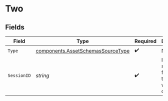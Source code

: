 # Two


## Fields

| Field                                                                                  | Type                                                                                   | Required                                                                               | Description                                                                            |
| -------------------------------------------------------------------------------------- | -------------------------------------------------------------------------------------- | -------------------------------------------------------------------------------------- | -------------------------------------------------------------------------------------- |
| `Type`                                                                                 | [components.AssetSchemasSourceType](../../models/components/assetschemassourcetype.md) | :heavy_check_mark:                                                                     | N/A                                                                                    |
| `SessionID`                                                                            | *string*                                                                               | :heavy_check_mark:                                                                     | ID of the session from which this asset was created                                    |